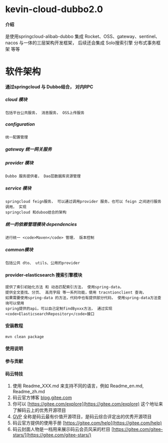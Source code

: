 # kevin-cloud-dubbo2.0

#### 介绍
是使用springcloud-alibab-dubbo  集成  Rocket、OSS、gateway、sentinel、nacos 与一体的三层架构开发框架， 后续还会集成 Solo搜索引擎
分布式事务框架 等等
# 软件架构
#### 通过springcloud 与 Dubbo结合， 对内RPC

##### cloud 模块
    包括平台公共服务， 消息服务， OSS上传服务
##### configuration 
    统一配置管理
##### gateway  统一网关服务
##### provider 模块
    Dubbo 服务提供者， Dao层数据库资源管理
##### service 模块
    springcloud feign服务， 可以通过调用provider 服务，也可以 feign 之间进行服务调用， 实现
    springcloud 和duboo结合的架构    
   
##### 统一的依赖管理模块 dependencies
    进行统一 <code>Maven</code> 管理， 版本控制
##### common模块
    包括公共 dto、 utils、公用的provider     
    
#### provider-elasticsearch  搜索引擎模块
    提供了索引初始化方法 和 动态匹配索引方法， 使用spring-data，
    提供全文查找、分页、 高亮字段 等一系列功能，使用 tracntionclient 查询，
    如果需要使用spring-data 的方法，代码中也有提供部分代码， 使用spring-data方法查询可以使用
    spring提供的api，可以自己定制findByxxx方法， 通过实现 <code>ElasticsearchRepository</code>接口
    
       


#### 安装教程
    mvn clean package

#### 使用说明





#### 参与贡献


#### 码云特技

1.  使用 Readme\_XXX.md 来支持不同的语言，例如 Readme\_en.md, Readme\_zh.md
2.  码云官方博客 [blog.gitee.com](https://blog.gitee.com)
3.  你可以 [https://gitee.com/explore](https://gitee.com/explore) 这个地址来了解码云上的优秀开源项目
4.  [GVP](https://gitee.com/gvp) 全称是码云最有价值开源项目，是码云综合评定出的优秀开源项目
5.  码云官方提供的使用手册 [https://gitee.com/help](https://gitee.com/help)
6.  码云封面人物是一档用来展示码云会员风采的栏目 [https://gitee.com/gitee-stars/](https://gitee.com/gitee-stars/)
